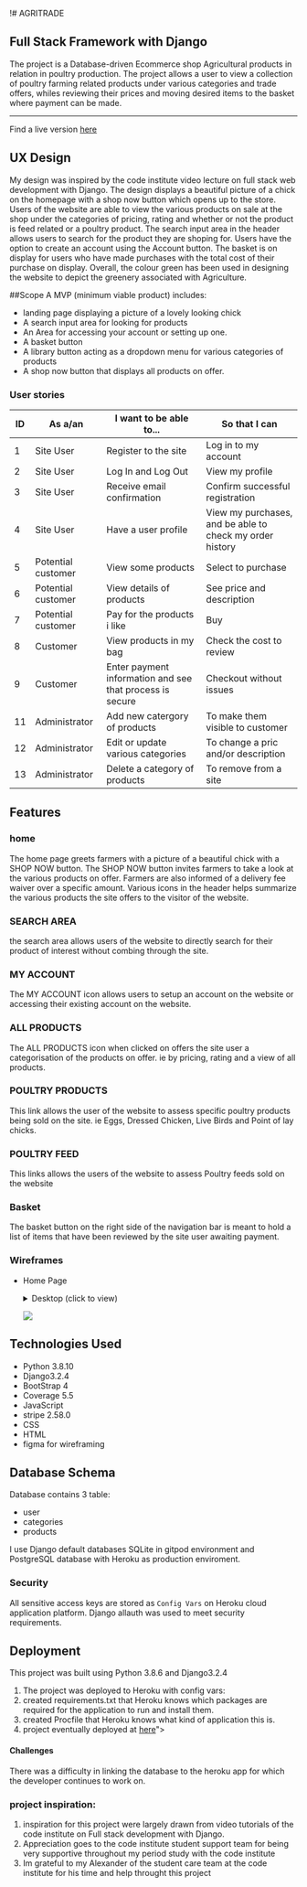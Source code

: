 !# AGRITRADE
## Full Stack Framework with Django



The project is a Database-driven Ecommerce shop Agricultural products in relation in poultry production.
The project allows a user to view a collection of poultry farming related products under various categories and trade offers, 
whiles reviewing their prices and moving desired items to the basket where payment can be made.

<hr>
Find a live version <a href="http://ami.responsivedesign.is/?url=https://jd-agritrade.herokuapp.com/">here</a>


## UX Design

My design was inspired by the code institute video lecture on full stack web development with Django. 
The design displays a beautiful picture of a chick on the homepage with a shop now button which opens up to the store.
Users of the website are able to view the various products on sale at the shop under the categories of pricing, rating and whether or
not the product is feed related or a poultry product. 
The search input area in the header allows users to search for the product they are shoping for.
Users have the option to create an account using the Account button. 
The basket is on display for users who have made purchases with the total cost of their purchase on display.
Overall, the colour green has been used in designing the website to depict the greenery associated with Agriculture.


##Scope
A MVP (minimum viable product) includes:

- landing page displaying a picture of a lovely looking chick 
- A search input area for looking for products
- An Area for accessing your account or setting up one.
- A basket button 
- A library button acting as a dropdown menu for various categories of products
- A shop now button that displays all products on offer.


### User stories

**ID** | **As a/an** | **I want to be able to...** | **So that I can**
--- | --- | --- | ---
1 | Site User | Register to the site | Log in to my account 
2 | Site User | Log In and Log Out | View my profile
3 | Site User | Receive email confirmation | Confirm successful registration
4 | Site User | Have a user profile | View my purchases, and be able to check my order history
5 | Potential customer | View some products | Select to purchase
6 | Potential customer | View details of products | See price and description
7 | Potential customer | Pay for the products i like | Buy
8 | Customer | View products in my bag | Check the cost to review
9 | Customer | Enter payment information and see that process is secure | Checkout without issues
11 | Administrator | Add new catergory of products | To make them visible to customer
12 | Administrator | Edit or update various categories | To change a pric and/or description 
13 | Administrator | Delete a category of products | To remove from a site

## Features

### home

The home page greets farmers with a picture of a beautiful chick with a SHOP NOW button. 
The SHOP NOW button invites farmers to take a look at the various products on offer.
Farmers are also informed of a delivery fee waiver over a specific amount.
Various icons in the header helps summarize the various products the site offers to the visitor of the website.

### SEARCH AREA 

the search area allows users of the website to directly search for their product of interest without combing through the site.

### MY ACCOUNT

The MY ACCOUNT icon allows users to setup an account on the website or accessing their existing account on the website.

### ALL PRODUCTS 

The ALL PRODUCTS icon when clicked on offers the site user a categorisation of the products on offer. 
ie by pricing, rating and a view of all products.

### POULTRY PRODUCTS 

This link allows the user of the website to assess specific poultry products being sold on the site.
ie Eggs, Dressed Chicken, Live Birds and Point of lay chicks.

### POULTRY FEED 

This links allows the users of the website to assess Poultry feeds sold on the website

### Basket

The basket button on the right side of the navigation bar is meant to hold a list of items 
that have been reviewed by the site user awaiting payment.

### Wireframes

- Home Page

    <details><summary>Desktop (click to view)</summary>

    ![](<iframe style="border: 1px solid rgba(0, 0, 0, 0.1);" width="800" height="450" src="https://www.figma.com/embed?embed_host=share&url=https%3A%2F%2Fwww.figma.com%2Ffile%2F9eOMIaCWLS6u7WBXtREDNX%2Fcraftstore%3Fnode-id%3D1%253A27" allowfullscreen></iframe>)
    </details>
    
    
    ![](static/images/Wireframe.png)
    </details>
## Technologies Used

- Python 3.8.10
- Django3.2.4
- BootStrap 4
- Coverage 5.5
- JavaScript
- stripe 2.58.0
- CSS
- HTML
- figma for wireframing

## Database Schema

Database contains 3 table:
- user
- categories
- products

I use Django default databases SQLite in gitpod environment and PostgreSQL database with Heroku as production enviroment.


### Security

All sensitive access keys are stored as `Config Vars` on Heroku cloud application platform.
Django allauth was used to meet security requirements.

## Deployment
This project was built using Python 3.8.6 and Django3.2.4
1. The project was deployed to Heroku with config vars:
1. created requirements.txt that Heroku knows which packages are required for the application to run and install them.
1. created Procfile that Heroku knows what kind of application this is.
1. project eventually deployed at 
<a href="https://jd-agritrade.herokuapp.com/">here</a>">

#### Challenges 

There was a difficulty in linking the database to the heroku app for which the developer continues to work on.

### project inspiration: 

1. inspiration for this project were largely drawn from video tutorials of the code institute on Full stack development with Django. 
1. Appreciation goes to the code institute student support team for being very supportive throughout my period
   study with the code institute
1. Im grateful to my Alexander of the student care team at the code institute for his time and help throught this project 

